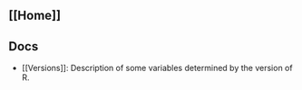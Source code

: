 ## [[Home]]

## Docs

- [[Versions]]: Description of some variables determined by the version of R.
